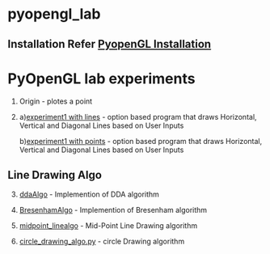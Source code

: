 # pyopengl_lab

## Installation Refer [PyopenGL Installation](https://kiranmurali93.github.io/blog/post/pyopengl/)

# PyOpenGL lab experiments 

1. Origin - plotes a point

2. a)[experiment1 with lines](https://github.com/kiranmurali93/pyopengl_lab/blob/master/experiment1usinglines.py) - option based program that draws Horizontal, Vertical and Diagonal Lines based on User Inputs 

   b)[experiment1 with points](https://github.com/kiranmurali93/pyopengl_lab/blob/master/experiment1_with_points.py) - option based program that draws Horizontal, Vertical and Diagonal Lines based on User Inputs
   
## Line Drawing Algo
3. [ddaAlgo](https://github.com/kiranmurali93/pyopengl_lab/blob/master/ddaAlgo.py) - Implemention of DDA algorithm

4. [BresenhamAlgo](https://github.com/kiranmurali93/pyopengl_lab/blob/master/BresenhamAlgo.py) - Implemention of Bresenham algorithm

5. [midpoint_linealgo](https://github.com/kiranmurali93/pyopengl_lab/blob/master/midpoint_linealgo.py) - Mid-Point Line Drawing algorithm

6. [circle_drawing_algo.py](https://github.com/kiranmurali93/pyopengl_lab/blob/master/circle_drawing_algo.py) - circle Drawing algorithm

